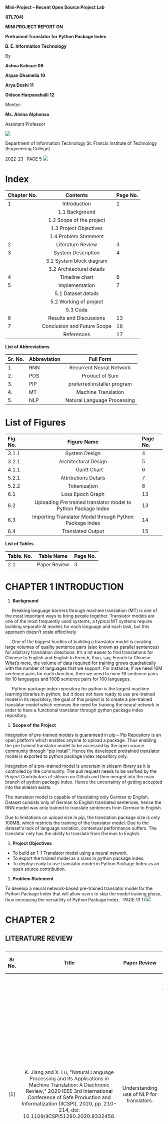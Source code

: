 ﻿
**Mini-Project – Recent Open Source Project Lab**

**(ITL704)**

**MINI PROJECT REPORT ON**

**Pretrained Translator for Python Package Index**

**B. E. Information Technology**

By

**Ashna Kabsuri	09**

**Arpan Dhamelia	10** 

**Arya Doshi	11** 

**Gideon Harpanahalli	12** 

Mentor:

**Ms. Alvina Alphonso**

Assistant Professor

![](Aspose.Words.794107e1-044c-40a2-b6bc-71444aa9bde3.001.png)

Department of Information Technology St. Francis Institute of Technology (Engineering College)

2022-23
` `PAGE 5
![](Aspose.Words.794107e1-044c-40a2-b6bc-71444aa9bde3.002.png)
# **Index**



|**Chapter No.**|**Contents**|**Page No.**|
| :- | :-: | :- |
|1|Introduction|1|
||1.1 Background||
||1.2 Scope of the project||
||1.3 Project Objectives||
||1.4 Problem Statement||
|2|Literature Review|3|
|3|System Description|4|
||3.1 System block diagram||
||3.2 Architectural details||
|4|Timeline chart|6|
|5|Implementation|7|
||5.1 Dataset details||
||5.2 Working of project||
||5.3 Code||
|6|Results and Discussions|13|
|7|Conclusion and Future Scope|16|
||References|17|

**List of Abbreviations**



|**Sr. No.**|**Abbreviation**|**Full Form**|
| :- | :- | :-: |
|1.|RNN|Recurrent Neural Network|
|2.|POS|Product of Sum|
|3.|PIP|preferred installer program|
|4.|MT|Machine Translation|
|5.|NLP|Natural Language Processing|

# **List of Figures**



|**Fig. No.**|**Figure Name**|**Page No.**|
| :- | :-: | :- |
|3.1.1|System Design|4|
|3.2.1|Architectural Design|5|
|4.1.1|`     `Gantt Chart|6|
|5.2.1|Attributions Details|7|
|5.2.2|Tokenization|8|
|6.1|Loss Epoch Graph|13|
|6.2|Uploading Pre trained translator model to Python Package Index|13|
|6.3|Importing Translator Model through Python Package Index|14|
|6.4|Translated Output|15|

**List of Tables**



|**Table. No.**|**Table Name**|**Page No.**|
| :- | :-: | :- |
|2.1|Paper Review|3 |


# **CHAPTER 1 INTRODUCTION**

1. **Background**

`	`Breaking language barriers through machine translation (MT) is one of the most important ways to bring people together. Translator models are one of the most frequently used systems, a typical MT systems require building separate AI models for each language and each task, but this approach doesn’t scale effectively 

`	`One of the biggest hurdles of building a translator model is curating large volumes of quality sentence pairs (also known as parallel sentences) for arbitrary translation directions. It’s a lot easier to find translations for Chinese to English and English to French, than, say, French to Chinese. What’s more, the volume of data required for training grows quadratically with the number of languages that we support. For instance, if we need 10M sentence pairs for each direction, then we need to mine 1B sentence pairs for 10 languages and 100B sentence pairs for 100 languages. 

`	`Python package index repository for python is the largest machine learning libraries in python, but it does not have ready to use pre-trained model in its repository, the goal of this project is to create a pre-trained translator model which removes the need for training the neural network in order to have a functional translator through python package index repository.

1. **Scope of the Project**

Integration of pre-trained models is guaranteed in pip – Pip Repository is an open platform which enables anyone to upload a package. Thus enabling the pre trained translator model to be accessed by the open source community through “pip install”. Hence the developed pretrained translator model is exported to python package index repository only.

Integration of a pre-trained model is uncertain in sklearn library as it is controlled by the community. The pull request needs to be verified by the Project Contributors of sklearn on Github and then merged into the main branch of python package index. Hence the uncertainty of getting accepted into the sklearn exists.


The translator model is capable of translating only German to English. Dataset consists only of German to English translated sentences, hence the RNN model was only trained to translate sentences from German to English. 

Due to limitations on upload size in pip, the translation package size is only 100MB, which restricts the training of the translator model. Due to the dataset's lack of language variation, contextual performance suffers. The translator only has the ability to translate from German to English.


1. **Project Objectives**
- To build an 1-1 Translator model using a neural network.
- To export the trained model as a class in python package index.
- To deploy ready to use translator model in Python Package Index as an open source contribution.

1. **Problem Statement**

To develop a neural network-based pre-trained translator model for the Python Package Index that will allow users to skip the model training phase, thus increasing the versatility of Python Package Index.
` `PAGE 13
17![](Aspose.Words.794107e1-044c-40a2-b6bc-71444aa9bde3.002.png)
# **CHAPTER 2**

## **LITERATURE REVIEW**
##

|**Sr No.**|**Title**|**Paper Review**|**Research Gaps Identified**|
| :-: | :-: | :-: | :-: |
|[1]|K. Jiang and X. Lu, "Natural Language Processing and Its Applications in Machine Translation: A Diachronic Review," 2020 IEEE 3rd International Conference of Safe Production and Informatization (IICSPI), 2020, pp. 210-214, doi: 10.1109/IICSPI51290.2020.9332458.|Understanding use of NLP for translators.|<p>- The rapid advancements in natural language processing provides strong support for machine translation research. </p><p>- This paper reviews the history and progress of NLP research at home and abroad. </p><p>- The author also discusses the relationship between machine translation and human translation in the age of artificial intelligence, and visualizes the future prospect of machine translation.</p>|
|[2]|J. -U. Bang, M. -K. Lee, S. Yun and S. -H. Kim, "Improving End-To-End Speech Translation Model with Bert-Based Contextual Information," ICASSP 2022 - 2022 IEEE International Conference on Acoustics, Speech and Signal Processing (ICASSP), 2022, pp. 6227-6231, doi: 10.1109/ICASSP43922.2022.9746117.|How BERT helps in improving end to end speech translation.|<p>- Conventional end-to-end speech translation primarily designed to handle single utterances. </p><p>- This paper introduces a context encoder that extracts contextual information from previous translation results. </p><p>- Contextual information contributes to processing of unclearly spoken utterances as well as ambiguity caused by pronouns and homophones.</p>|
|[3]|M. Wolfel, M. Kolss, F. Kraft, J. Niehues, M. Paulik and A. Waibel, "Simultaneous machine translation of german lectures into english: Investigating research challenges for the future," 2008 IEEE Spoken Language Technology Workshop, 2008, pp. 233-236, doi: 10.1109/SLT.2008.4777883.|<p>Simultaneous machine translation of German lectures into English: Investigating research challenges for the future.</p><p></p>|<p>- A large vocabulary and strong variations in speaking style make lecture translation a challenging task. </p><p>- In many cases, human interpreters are prohibitively expensive or simply not available. </p><p>- We report our progress in building an end-to-end system and analyze its performance in terms of objective and subjective measures.</p>|
Table 2.1: Paper Review
# **CHAPTER 3**

**System Description**


1. **System block diagram**

![https://lh5.googleusercontent.com/HTH5bRaLhmG73g3\_RlaOQ9INz9yquTEw26kxmTkrtVdVA5gA3czkhZdOvEnCYt8w9utp\_l21XXZmkLgKWB4qE3QXE3vqHpEe86\_mK0322jmzZG6Z4HJJEaJUUVxo7z\_FR2x659g9C2MYf-Bb8plzvTANx3kxXczl0TTzTwpDOa\_mx\_\_SxZ4DPKf7oYk8IekceOyyKg](Aspose.Words.794107e1-044c-40a2-b6bc-71444aa9bde3.003.png)

Fig 3.1.1 System Design

The input sequence is split into a sequence of words which is fed into the RNN model to determine its context, meaning and determine its equivalent English word to form a meaningful English sentence. The spatial content of each individual frame is less significant than the temporal dynamics that connect the data whenever there is a succession of data. In a RNN the information cycles through a loop. When it makes a decision, it considers the current input and also what it has learned from the inputs it received previously.

RNNs are able to accurately forecast what will happen next because of their internal memory, which helps them to retain key details about the input they received. For sequential data such as time series, speech, text, financial data, audio, video, weather, and many more types, they are the algorithm of choice. Compared to other algorithms, recurrent neural networks can develop a far deeper grasp of a sequence and its environment.





1. **Architectural details**

![https://lh6.googleusercontent.com/LhivdBEUqWegvdGcQZc0Qe\_eXQ7I6JoaatU36o5OfkaBFTpMOfzDgvseX9gyriT8-XLVM1SIuC-vDAza8YQyTQ97QF06OjEifB3A1TY3PbnKe1XilNQFCjPkKSItcjjOQl9\_YXnVrrv\_6XCyZtXD4fHZnHVcPcQl5Teo1wAjj-HozobFkUciDUrZNSsm2CZmS8zaXg](Aspose.Words.794107e1-044c-40a2-b6bc-71444aa9bde3.004.png)

Figure 3.2.1 Architectural Design

The German sentence *“Det Hund ist glucklich”* is forwarded to encoder W. Encoder POS enables RNN to understand the context of the sentence. Hence the result of both the encoders is combined in order to determine the meaning of the sentence, before being decoded into its equivalent English sentence.



# **CHAPTER 4**

**TIMELINE CHART**

![](Aspose.Words.794107e1-044c-40a2-b6bc-71444aa9bde3.005.png)

Figure 4.1.1: Gantt chart

The figure 4.1.1 shows a Gantt chart which consists of 10 activities and 5 activity descriptors. It shows the progress and the completion percentage of each activity.
# **CHAPTER 5**

## **IMPLEMENTATION**

1. **Dataset Details**

The dataset has been extracted from *tatoeba.org.* The file was created on 22-09-2022. The dataset consists of German words and their respective English translations. The dataset also has 3 column heads and 1,50,000 rows containing sentence pairs of German-English words. To lower the number of errors, only sentences by native speakers and proofread sentences have been included. For the non-English language, the following (possibly wrong) assumptions have been made:

Assumption 1: Sentences written by native speakers can be trusted.

Assumption 2: Contributors to the Tatoeba Project are honest about what their native language is.

1. **Working of the project**

![https://cdn.discordapp.com/attachments/996807239027396675/1029424531196092446/unknown.png](Aspose.Words.794107e1-044c-40a2-b6bc-71444aa9bde3.006.png)

Figure 5.2.1: Attribution Details

The figure shows attribution details of the dataset used for developing the pertained translator model, it shows the english sentence and equivalent german sentence and the contribution details.

![https://cdn.discordapp.com/attachments/996807239027396675/1029424799119835136/unknown.png](Aspose.Words.794107e1-044c-40a2-b6bc-71444aa9bde3.007.png)

Figure 5.2.2: Tokenization

Tokenization is the process of tokenizing or splitting a string, text into a list of tokens. One can think of a token as parts like a word is a token in a sentence, and a sentence is a token in a paragraph. It significantly affects the remainder of the pipeline. Tokenization is the process of dividing unstructured data and natural language text into units of data that can be regarded as discrete pieces. One can directly utilize a document's token occurrences as a vector to represent the document. This instantly converts a text document or unstructured string into a numerical data format appropriate for machine learning. They can also be directly employed by a computer to initiate helpful answers and actions. They could also be employed as features in a machine learning pipeline to initiate more complicated actions or judgments.



1. **Code**

**Training NLP Model**

import string

import re

from numpy import array, argmax, random, take

import numpy as np

import pandas as pd

from tensorflow.keras.models import Sequential

from tensorflow.keras.layers import Dense, LSTM, Embedding, Bidirectional, RepeatVector, TimeDistributed

from tensorflow.keras.preprocessing.text import Tokenizer

from tensorflow.keras.callbacks import ModelCheckpoint

from tensorflow.keras.preprocessing.sequence import pad\_sequences

from tensorflow.keras.models import load\_model

from tensorflow.keras import optimizers

import matplotlib.pyplot as plt

\# function to read raw text file

def read\_text(filename):

`    `# open the file

`    `file = open(filename, mode='rt', encoding='utf-8')

`    `# read all text

`    `text = file.read()

`    `file.close()

`    `return text

\# split a text into sentences

def to\_lines(text):

`    `sents = text.strip().split('\n')

`    `sents = [i.split('\t') for i in sents]

`    `return sents

data = read\_text("deu.txt")

deu\_eng = to\_lines(data)

deu\_eng = array(deu\_eng)

deu\_eng = deu\_eng[:100000,:]

deu\_eng

\# Remove punctuation 

deu\_eng[:,0] = [s.translate(str.maketrans('', '', string.punctuation)) for s in deu\_eng[:,0]]

deu\_eng[:,1] = [s.translate(str.maketrans('', '', string.punctuation)) for s in deu\_eng[:,1]]

\# convert to lowercase

for i in range(len(deu\_eng)):

`    `deu\_eng[i,0] = deu\_eng[i,0].lower()



`    `deu\_eng[i,1] = deu\_eng[i,1].lower()

\# empty lists

eng\_l = []

deu\_l = []

\# populate the lists with sentence lengths

for i in deu\_eng[:,0]:

`    `eng\_l.append(len(i.split()))

for i in deu\_eng[:,1]:

`    `deu\_l.append(len(i.split()))

print(max(deu\_l))

print(max(eng\_l))

\# function to build a tokenizer

def tokenization(lines):

`    `tokenizer = Tokenizer()

`    `tokenizer.fit\_on\_texts(lines)

`    `return tokenizer

\# prepare english tokenizer

eng\_tokenizer = tokenization(deu\_eng[:, 0])

eng\_vocab\_size = len(eng\_tokenizer.word\_index) + 1

eng\_length = 8

print('English Vocabulary Size: %d' % eng\_vocab\_size)

\# prepare Deutch tokenizer

deu\_tokenizer = tokenization(deu\_eng[:, 1])

deu\_vocab\_size = len(deu\_tokenizer.word\_index) + 1

deu\_length = 8

print('Deutch Vocabulary Size: %d' % deu\_vocab\_size)

\# encode and pad sequences

def encode\_sequences(tokenizer, length, lines):

`    `# integer encode sequences

`    `seq = tokenizer.texts\_to\_sequences(lines)

`    `# pad sequences with 0 values

`    `seq = pad\_sequences(seq, maxlen=length, padding='post')

`    `return seq

import pickle

with open('eng\_tokenizer.pickle', 'wb') as handle:

`    `pickle.dump(eng\_tokenizer, handle, protocol=pickle.HIGHEST\_PROTOCOL)

with open('deu\_tokenizer.pickle', 'wb') as handle:

`    `pickle.dump(deu\_tokenizer, handle, protocol=pickle.HIGHEST\_PROTOCOL)

from sklearn.model\_selection import train\_test\_split

train, test = train\_test\_split(deu\_eng, test\_size=0.05, random\_state = 1)

\# prepare training data

trainX = encode\_sequences(deu\_tokenizer, deu\_length, train[:, 1])

trainY = encode\_sequences(eng\_tokenizer, eng\_length, train[:, 0])

\# prepare validation data

testX = encode\_sequences(deu\_tokenizer, deu\_length, test[:, 1])

testY = encode\_sequences(eng\_tokenizer, eng\_length, test[:, 0])

\# build NMT model

def build\_model(in\_vocab, out\_vocab, in\_timesteps, out\_timesteps, units):

`    `model = Sequential()

`    `model.add(Embedding(in\_vocab, units, input\_length=in\_timesteps, mask\_zero=True))

`    `model.add(LSTM(units))

`    `model.add(RepeatVector(out\_timesteps))

`    `model.add(LSTM(units, return\_sequences=True))

`    `model.add(Dense(out\_vocab, activation='softmax'))

`    `return model

model = build\_model(deu\_vocab\_size, eng\_vocab\_size, deu\_length, eng\_length, 512)

rms = optimizers.RMSprop(learning\_rate=0.001)

model.compile(optimizer=rms, loss='sparse\_categorical\_crossentropy')

#@title Default title text

filename = 'arpanKaModel'

checkpoint = ModelCheckpoint(filename, monitor='val\_loss', verbose=1, save\_best\_only=True, mode='min')

history = model.fit(trainX, trainY.reshape(trainY.shape[0], trainY.shape[1], 1), 

`          `epochs=30, batch\_size=512, 

`          `validation\_split = 0.2,

`          `callbacks=[checkpoint], verbose=1)

model = load\_model('arpanKaModel')

preds = np.argmax(model.predict(testX),axis=-1)

def get\_word(n, tokenizer):

`    `for word, index in tokenizer.word\_index.items():

`        `if index == n:

`            `return word

`    `return None

\# convert predictions into text (English)

preds\_text = []

for i in preds:

`    `temp = []

`    `for j in range(len(i)):

`        `t = get\_word(i[j], eng\_tokenizer)

`        `if j > 0:

`            `if (t == get\_word(i[j-1], eng\_tokenizer)) or (t == None):

`                `temp.append('')

`            `else:

`                `temp.append(t)



`        `else:

`            `if(t == None):

`                `temp.append('')

`            `else:

`                `temp.append(t)            



`    `preds\_text.append(' '.join(temp))

pred\_df = pd.DataFrame({'actual' : test[:,0], 'predicted' : preds\_text})

pd.set\_option('display.max\_colwidth', 200)

pred\_df.sample(15)






**Trained Model Code:**

from tensorflow.keras.models import load\_model

from tensorflow.keras.preprocessing.sequence import pad\_sequences

import numpy as np

import pickle

import os

import string

from pathlib import Path

class eng\_deu:

`    `BASE\_DIR = Path(\_\_file\_\_).resolve().parent

`    `def \_\_init\_\_(self) -> None:

`        `self.model = load\_model(os.path.join(self.BASE\_DIR,'arpanKaModel'))

`        `with open(os.path.join(self.BASE\_DIR,'deu\_tokenizer.pickle'), 'rb') as handle:

`            `self.deu\_tokenizer = pickle.load(handle)

`        `with open(os.path.join(self.BASE\_DIR,'eng\_tokenizer.pickle'), 'rb') as handle:

`            `self.eng\_tokenizer = pickle.load(handle)

`    `def encode\_sequences(self,tokenizer, length, lines):

`        `seq = tokenizer.texts\_to\_sequences(lines)

`        `seq = pad\_sequences(seq, maxlen=length, padding='post')

`        `return seq

`    `def translate(self, sentence):

`        `sentence = sentence.translate(str.maketrans('', '', string.punctuation))

`        `sentence = sentence.lower()

`        `sentence = np.array([sentence])

`        `testX = self.encode\_sequences(self.deu\_tokenizer, 8, sentence)

`        `preds = np.argmax(self.model.predict(testX), axis=-1)

`        `preds\_text = []

`        `for i in preds:

`            `temp = []

`            `for j in range(len(i)):

`                `t = self.get\_word(i[j], self.eng\_tokenizer)

`                `if j > 0:

`                    `if (t == self.get\_word(i[j-1], self.eng\_tokenizer)) or (t == None):

`                        `temp.append('')

`                    `else:

`                        `temp.append(t)

`                `else:

`                    `if(t == None):

`                        `temp.append('')

`                    `else:

`                        `temp.append(t)

`            `preds\_text.append(' '.join(temp))

`        `return preds\_text[0]

`    `def get\_word(self,n, tokenizer):

`        `for word, index in tokenizer.word\_index.items():

`            `if index == n:

`                `return word

`        `return None
# **CHAPTER 6**

**RESULTS AND DISCUSSIONS**


![https://cdn.discordapp.com/attachments/996807239027396675/1029425128142024734/unknown.png](Aspose.Words.794107e1-044c-40a2-b6bc-71444aa9bde3.008.png)

Figure 6.1: loss-epoch graph

The above graph is the representation between validation loss and train loss slopes. X-axis represents epoch and Y-axis represents value loss. It tells us that as the epoch keeps on increasing the loss decreases till it becomes stagnant after a stage. It follows the ex graph.

![](Aspose.Words.794107e1-044c-40a2-b6bc-71444aa9bde3.009.png)

Figure 6.2: Uploading Pre trained translator model to Python Package Index

The figure 6.2 shows the process of uploading the pre-trained translator model to python package index. After building the translator package into an archive file, the package is ready to be exported to the python package index. This is done via ‘python -m twine upload –repository pypi dist/\*’ which starts uploading distributions to upload.pypi.org. The package size is 86.8 MB.

![](Aspose.Words.794107e1-044c-40a2-b6bc-71444aa9bde3.010.png)

Figure 6.3: Importing Translator Model through Python Package Index

The figure 6.3 shows the command line interface running on an independent 3rd party system. This system is accessing the pre-trained translator model through python package index through the use of PIP command. The name of the pretrained translator model is called Ubersetzer which means translator in german. The model can be installed from anywhere in the world through the online repository of pip.


![https://cdn.discordapp.com/attachments/996807239027396675/1029425885801107477/unknown.png](Aspose.Words.794107e1-044c-40a2-b6bc-71444aa9bde3.011.png)

Figure 6.4: Translated Output

The figure 6.4 shows the translator output which is a comparison between the actual sentence and the predicted sentence. It shows the result of 15 random samples taken and tested against the translator model. The predicted column shows good contextual understanding of the english sentences but has limited performance when the sentences contain words which are outside the training vocabulary of the translator model. This can be further improved by increasing vocabulary variety in the dataset and increasing the training time of the translator model.
# **CHAPTER 7**

1. **Conclusion**

An encoder and decoder architecture with embedding and lstm layers was used to create a pre-trained translator model. This model was uploaded to the Python Package Index Repository, allowing for the use of a functional translator without the requirement to train a neural network.

This was done with the help of Tatoeba.org who provided the German to English sentence pairs. And with the help of RNN the translator model we were able to translate the German words to English. The project has been successfully added as a python package, which can be called using the PIP module. 

1. **Future Scope**

As the internet continues to spread throughout developing nations worldwide, translation services will eventually encompass more cultural backgrounds. The software must offer precise translations for less widely spoken dialects in addition to the top languages for translation. 

The RNN model accuracy can be significantly improved with higher quality databases, longer training period and a denser neural network. The current translator model is only capable of German to English translation which makes it unidirectional in nature, hence it can be further improved by making a bidirectional model.

Translator package size is limited to only 100MB due to restrictions in upload size in pip, which limits the training of the translator model. Contextual performance is negatively affected due to low vocabulary variety in the dataset. The translator is a one way translator, capable of translating only German to English.

Importing from python package index through PIP is the only way for accessing the pre-trained translator model from the internet, as integration into the main Sklearn branch in Github requires verification of pull requests from the Community Contributors/Admins. 



# **REFERENCES**
#
[1] K. Jiang and X. Lu, "Natural Language Processing and Its Applications in Machine Translation: A Diachronic Review," 2020 IEEE 3rd International Conference of Safe Production and Informatization (IICSPI), 2020, pp. 210-214, doi: 10.1109/IICSPI51290.2020.9332458.

[2] J. -U. Bang, M. -K. Lee, S. Yun and S. -H. Kim, "Improving End-To-End Speech Translation Model with Bert-Based Contextual Information," ICASSP 2022 - 2022 IEEE International Conference on Acoustics, Speech and Signal Processing (ICASSP), 2022, pp. 6227-6231, doi: 10.1109/ICASSP43922.2022.9746117.

[3] M. Wolfel, M. Kolss, F. Kraft, J. Niehues, M. Paulik and A. Waibel, "Simultaneous machine translation of german lectures into english: Investigating research challenges for the future," 2008 IEEE Spoken Language Technology Workshop, 2008, pp. 233-236, doi: 10.1109/SLT.2008.4777883.

[4] Stackoverflow, [online]. Available:

https://stackoverflow.com/questions/32839293/locally-modifying-a-python-library-sklearn-linux

(Accessed: August 08, 2022)

